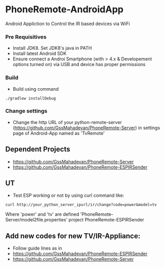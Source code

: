 # PhoneRemote-AndroidApp
Android Appliction to Control the IR based devices via WiFi

### Pre Requisitives
 * Install JDK8. Set JDK8's java in PATH
 * Install latest Android SDK
 * Ensure connect a Androi Smartphone (with > 4.x & Developement options turned on) via USB and device has proper permissions
 
 
 
### Build
 * Build using command
 
 ```
 ./gradlew installDebug
 ```
 
### Change settings
 * Change the http URL of your python-remote-server (https://github.com/GssMahadevan/PhoneRemote-Server) in settings page of Android-App named as 'TvRemote'
 
## Dependent Projects
 * https://github.com/GssMahadevan/PhoneRemote-Server
 * https://github.com/GssMahadevan/PhoneRemote-ESPIRSender
 

## UT
 * Test ESP working or not by using curl command like:
 
 ```
curl http://your_python_server_ipurl/ir/change?code=power&model=tv
```

Where 'power' and 'tv' are defined 'PhoneRemote-Server/model2file.properties' project PhoneRemote-ESPIRSender


## Add new codes for new TV/IR-Appliance:
 * Follow guide lines as in 
  * https://github.com/GssMahadevan/PhoneRemote-ESPIRSender
  * https://github.com/GssMahadevan/PhoneRemote-Server

